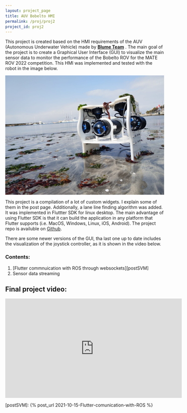 ```yaml
---
layout: project_page
title: AUV Bobelto HMI
permalink: /proj/proj2
project_id: proj2
---
```


This project is created based on the HMI requirements of the AUV (Autonomous Underwater Vehicle) made by __[Blume Team](https://www.linkedin.com/company/blume-team/)__ . The main goal of the project is to create a Graphical User Interface (GUI) to visualize the main sensor data to monitor the performance of the Bobelto ROV for the MATE ROV 2022 competition. This HMI was implemented and tested with the robot in the image below.

<img src="/proj/proj2/bobelto.png" align="center" width="1000">

This project is a compilation of a lot of custom widgets. I explain some of them in the post page. Additionally, a lane line finding algorithm was added. It was implemented in Fluttter SDK for linux desktop. The main advantage of using Flutter SDK is that it can build the application in any platform that Flutter supports (i.e. MacOS, Windows, Linux, iOS, Android).  The project repo is availuble on [Github][projectRepo].

There are some newer versions of the GUI, tha last one up to date includes the visualization of the joystick controller, as it is shown in the video below.

### Contents:

1. [Flutter commnuication with ROS through websockets][postSVM]
2. Sensor data streaming

## Final project video:

<iframe width="560" height="315" src="https://www.youtube.com/embed/dWXkCMG5Bxc" frameborder="0" allowfullscreen align="center"></iframe>


[projectRepo]: https://github.com/manul30/Flutter-bobelto
[postSVM]: {% post_url 2021-10-15-Flutter-comunication-with-ROS %}
